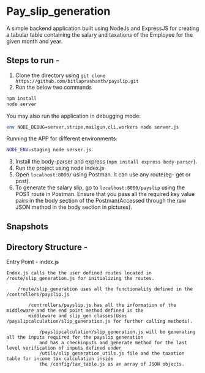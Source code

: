 # Pay_slip_generation
A simple backend application built using NodeJs and ExpressJS for creating a tabular table containing the salary and taxations of the Employee for the given month and year.


## Steps to run -

1. Clone the directory using `git clone https://github.com/bitlaprashanth/payslip.git`
2. Run the below two commands
```bash
npm install
node server
```
You may also run the application in debugging mode:

```bash
env NODE_DEBUG=server,stripe,mailgun,cli,workers node server.js
```

Running the APP for different environments:

```bash
NODE_ENV=staging node server.js

```
3. Install the body-parser and express (`npm install express body-parser`).
4. Run the project using node index.js
5. Open `localhost:8000/` using Postman. It can use any route(eg- get or post).
6. To generate the salary slip, go to `localhost:8000/payslip` using the POST route in Postman. Ensure that you pass all the required key value pairs in the body section of the Postman(Accessed through the raw JSON method in the body section in pictures).

## Snapshots

## Directory Structure -

Entry Point - index.js

    Index.js calls the the user defined routes located in /route/slip_generation.js for initializing the routes.

        /route/slip_generation uses all the functionality defined in the /controllers/payslip.js
        
            /controllers/payslip.js has all the information of the middleware and the end point method defined in the 
            middleware and slip_gen classes(Uses /payslipcalculation/slip_generation.js for further calling methods).
            
                /payslipcalculation/slip_generation.js will be generating all the inputs required for the payslip generation
                and has a checkinputs and generate method for the last level verification of inputs defined under 
                /utils/slip_generation_utils.js file and the taxation table for income tax calculation inside 
                the /config/tax_table.js as an array of JSON objects.

